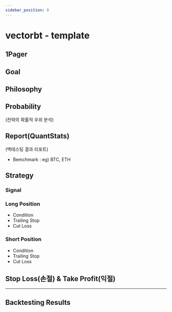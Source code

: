 ```yaml
---
sidebar_position: 0
---
```


# vectorbt - template

## 1Pager

## Goal  

## Philosophy  

## Probability  
(전략의 확률적 우위 분석)  


## Report(QuantStats)  
(백테스팅 결과 리포트)  

- Bemchmark : eg) BTC, ETH  


## Strategy  

### Signal  

### Long Position  

- Condition  
- Trailing Stop  
- Cut Loss

### Short Position  

- Condition  
- Trailing Stop  
- Cut Loss


## Stop Loss(손절) & Take Profit(익절)    

--- 

## Backtesting Results  